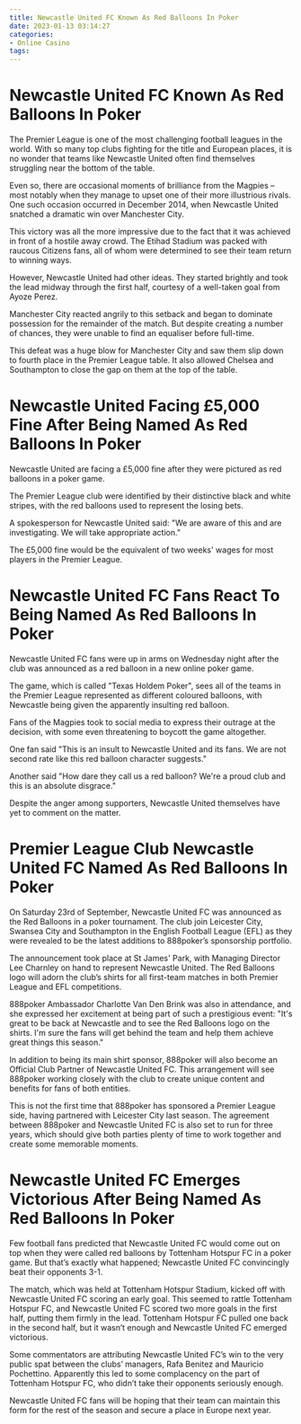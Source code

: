 ```yaml
---
title: Newcastle United FC Known As Red Balloons In Poker 
date: 2023-01-13 03:14:27
categories:
- Online Casino
tags:
---
```



#  Newcastle United FC Known As Red Balloons In Poker 

The Premier League is one of the most challenging football leagues in the world. With so many top clubs fighting for the title and European places, it is no wonder that teams like Newcastle United often find themselves struggling near the bottom of the table.

Even so, there are occasional moments of brilliance from the Magpies – most notably when they manage to upset one of their more illustrious rivals. One such occasion occurred in December 2014, when Newcastle United snatched a dramatic win over Manchester City.

This victory was all the more impressive due to the fact that it was achieved in front of a hostile away crowd. The Etihad Stadium was packed with raucous Citizens fans, all of whom were determined to see their team return to winning ways.

However, Newcastle United had other ideas. They started brightly and took the lead midway through the first half, courtesy of a well-taken goal from Ayoze Perez.

Manchester City reacted angrily to this setback and began to dominate possession for the remainder of the match. But despite creating a number of chances, they were unable to find an equaliser before full-time.

This defeat was a huge blow for Manchester City and saw them slip down to fourth place in the Premier League table. It also allowed Chelsea and Southampton to close the gap on them at the top of the table.

#  Newcastle United Facing £5,000 Fine After Being Named As Red Balloons In Poker 

Newcastle United are facing a £5,000 fine after they were pictured as red balloons in a poker game.

The Premier League club were identified by their distinctive black and white stripes, with the red balloons used to represent the losing bets.

A spokesperson for Newcastle United said: "We are aware of this and are investigating. We will take appropriate action."

The £5,000 fine would be the equivalent of two weeks' wages for most players in the Premier League.

#  Newcastle United FC Fans React To Being Named As Red Balloons In Poker 

Newcastle United FC fans were up in arms on Wednesday night after the club was announced as a red balloon in a new online poker game.

The game, which is called "Texas Holdem Poker", sees all of the teams in the Premier League represented as different coloured balloons, with Newcastle being given the apparently insulting red balloon.

Fans of the Magpies took to social media to express their outrage at the decision, with some even threatening to boycott the game altogether.

One fan said "This is an insult to Newcastle United and its fans. We are not second rate like this red balloon character suggests."

Another said "How dare they call us a red balloon? We're a proud club and this is an absolute disgrace."

Despite the anger among supporters, Newcastle United themselves have yet to comment on the matter.

#  Premier League Club Newcastle United FC Named As Red Balloons In Poker 

On Saturday 23rd of September, Newcastle United FC was announced as the Red Balloons in a poker tournament. The club join Leicester City, Swansea City and Southampton in the English Football League (EFL) as they were revealed to be the latest additions to 888poker’s sponsorship portfolio.

The announcement took place at St James' Park, with Managing Director Lee Charnley on hand to represent Newcastle United. The Red Balloons logo will adorn the club’s shirts for all first-team matches in both Premier League and EFL competitions.

888poker Ambassador Charlotte Van Den Brink was also in attendance, and she expressed her excitement at being part of such a prestigious event: "It's great to be back at Newcastle and to see the Red Balloons logo on the shirts. I'm sure the fans will get behind the team and help them achieve great things this season."

In addition to being its main shirt sponsor, 888poker will also become an Official Club Partner of Newcastle United FC. This arrangement will see 888poker working closely with the club to create unique content and benefits for fans of both entities.

This is not the first time that 888poker has sponsored a Premier League side, having partnered with Leicester City last season. The agreement between 888poker and Newcastle United FC is also set to run for three years, which should give both parties plenty of time to work together and create some memorable moments.

#  Newcastle United FC Emerges Victorious After Being Named As Red Balloons In Poker

Few football fans predicted that Newcastle United FC would come out on top when they were called red balloons by Tottenham Hotspur FC in a poker game. But that’s exactly what happened; Newcastle United FC convincingly beat their opponents 3-1.

The match, which was held at Tottenham Hotspur Stadium, kicked off with Newcastle United FC scoring an early goal. This seemed to rattle Tottenham Hotspur FC, and Newcastle United FC scored two more goals in the first half, putting them firmly in the lead. Tottenham Hotspur FC pulled one back in the second half, but it wasn’t enough and Newcastle United FC emerged victorious.

Some commentators are attributing Newcastle United FC’s win to the very public spat between the clubs’ managers, Rafa Benitez and Mauricio Pochettino. Apparently this led to some complacency on the part of Tottenham Hotspur FC, who didn’t take their opponents seriously enough.

Newcastle United FC fans will be hoping that their team can maintain this form for the rest of the season and secure a place in Europe next year.